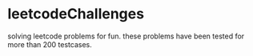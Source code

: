 # leetcodeChallenges
solving leetcode problems for fun.
these problems have been tested for more than 200 testcases.
